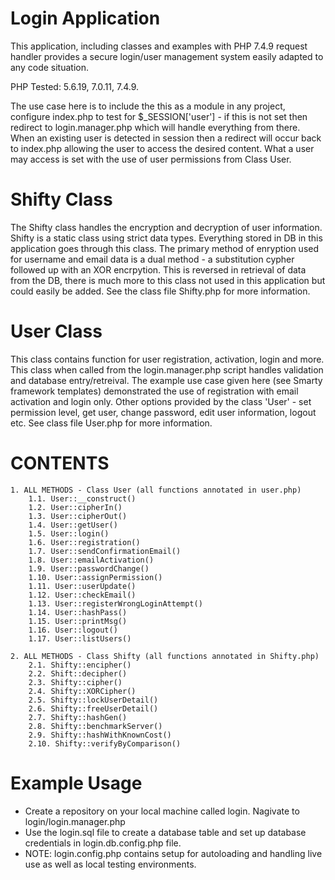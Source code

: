# Login Application
This application, including classes and examples with PHP 7.4.9 request handler provides a secure login/user
management system easily adapted to any code situation.

PHP Tested: 5.6.19, 7.0.11, 7.4.9.

The use case here is to include the this as a module in any project, configure index.php to test for $_SESSION['user'] - if this is not set then redirect to login.manager.php which will handle everything from there.  When an existing user is detected in session then a redirect will occur back to index.php allowing the user to access the desired content.  What a user may access is set with the use of user permissions from Class User. 

# Shifty Class
The Shifty class handles the encryption and decryption of user information.  Shifty is a static class using strict data types. Everything stored in DB in this application goes through this class.  The primary method of enryption used for username and email data is a dual method - a substitution cypher followed up with an XOR encrpytion.  This is reversed in retrieval of data from the DB, there is much more to this class not used in this application but could easily be added.
See the class file Shifty.php for more information.

# User Class
This class contains function for user registration, activation, login and more.  This class when called from the login.manager.php script handles validation and database entry/retreival.  The example use case given here (see Smarty framework templates) demonstrated the use of registration with email activation and login only.  Other options provided by the class 'User' - set permission level, get user, change password, edit user information, logout etc. See class file User.php for more information.


# CONTENTS

	1. ALL METHODS - Class User (all functions annotated in user.php)
		1.1. User::__construct()
		1.2. User::cipherIn()
		1.3. User::cipherOut()
		1.4. User::getUser()
		1.5. User::login()
		1.6. User::registration()
		1.7. User::sendConfirmationEmail()
		1.8. User::emailActivation()
		1.9. User::passwordChange()
		1.10. User::assignPermission()
		1.11. User::userUpdate()
		1.12. User::checkEmail()
		1.13. User::registerWrongLoginAttempt()
		1.14. User::hashPass()
		1.15. User::printMsg()
		1.16. User::logout()
		1.17. User::listUsers()

	2. ALL METHODS - Class Shifty (all functions annotated in Shifty.php)
		2.1. Shifty::encipher()
		2.2. Shift::decipher()
		2.3. Shifty::cipher()
		2.4. Shifty::XORCipher()
		2.5. Shifty::lockUserDetail()
		2.6. Shifty::freeUserDetail()
		2.7. Shifty::hashGen()
		2.8. Shifty::benchmarkServer()
		2.9. Shifty::hashWithKnownCost()
		2.10. Shifty::verifyByComparison()

# Example Usage
- Create a repository on your local machine called login.  Nagivate to login/login.manager.php
- Use the login.sql file to create a database table and set up database credentials in login.db.config.php file.
- NOTE: login.config.php contains setup for autoloading and handling live use as well as local testing environments.